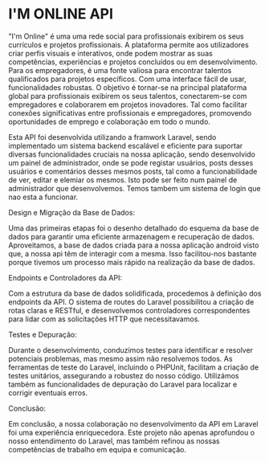 # I'M ONLINE API

"I'm Online" é uma uma rede social para profissionais exibirem os seus currículos e projetos profissionais.
A plataforma permite aos utilizadores criar perfis visuais e interativos, onde podem mostrar as suas competências, experiências e projetos concluídos ou em desenvolvimento. 
Para os empregadores, é uma fonte valiosa para encontrar talentos qualificados para projetos específicos. Com uma interface fácil de usar, funcionalidades robustas.
O objetivo é tornar-se na principal plataforma global para profissionais exibirem os seus talentos, conectarem-se com empregadores e colaborarem em projetos inovadores. Tal como facilitar conexões significativas entre profissionais e empregadores, promovendo oportunidades de emprego e colaboração em todo o mundo.

Esta API foi desenvolvida utilizando a framwork Laravel, sendo implementado um sistema backend escalável e eficiente para suportar diversas funcionalidades cruciais na nossa aplicação, sendo desenvolvido um painel de administrador, onde se pode registar usuários, posts desses usuários e comentários desses mesmos posts, tal como a funcionabilidade de ver, editar e elemiar os mesmos. Isto pode ser feito num painel de administrador que desenvolvemos. Temos tambem um sistema de login que nao esta a funcionar.


Design e Migração da Base de Dados:

Uma das primeiras etapas foi o desenho detalhado do esquema da base de dados para garantir uma eficiente armazenagem e recuperação de dados. Aproveitamos, a base de dados criada para a nossa aplicação android visto que, a nossa api têm de interagir com a mesma. Isso facilitou-nos bastante porque tivemos um processo mais rápido na realização da base de dados.


Endpoints e Controladores da API:

Com a estrutura da base de dados solidificada, procedemos à definição dos endpoints da API. O sistema de routes do Laravel possibilitou a criação de rotas claras e RESTful, e desenvolvemos controladores correspondentes para lidar com as solicitações HTTP que necessitavamos.


Testes e Depuração:

Durante o desenvolvimento, conduzimos testes para identificar e resolver potenciais problemas, mas mesmo assim não resolvemos todos. As ferramentas de teste do Laravel, incluindo o PHPUnit, facilitam a criação de testes unitários, assegurando a robustez do nosso código. Utilizámos também as funcionalidades de depuração do Laravel para localizar e corrigir eventuais erros.


Conclusão:

Em conclusão, a nossa colaboração no desenvolvimento da API em Laravel foi uma experiência enriquecedora. Este projeto não apenas aprofundou o nosso entendimento do Laravel, mas também refinou as nossas competências de trabalho em equipa e comunicação.

